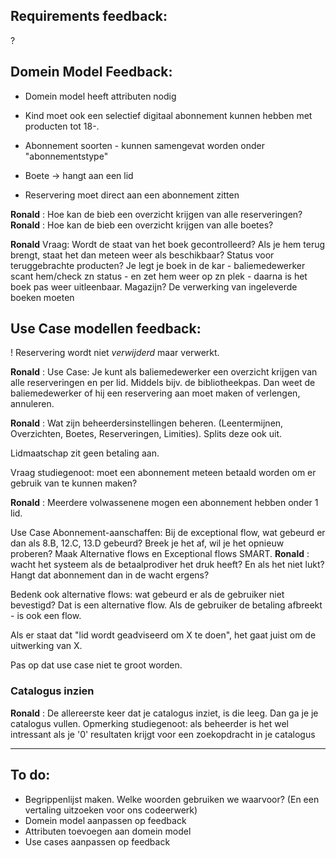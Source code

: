 ## Requirements feedback: ##
?

## Domein Model Feedback: ##

- Domein model heeft attributen nodig

- Kind moet ook een selectief digitaal abonnement kunnen hebben met producten tot 18-.

- Abonnement soorten - kunnen samengevat worden onder "abonnementstype"

- Boete -> hangt aan een lid

- Reservering moet direct aan een abonnement zitten

**Ronald** : Hoe kan de bieb een overzicht krijgen van alle reserveringen?
**Ronald** : Hoe kan de bieb een overzicht krijgen van alle boetes?


**Ronald** Vraag: Wordt de staat van het boek gecontrolleerd? Als je hem terug brengt, staat het dan meteen weer als beschikbaar? Status voor teruggebrachte producten?
Je legt je boek in de kar - baliemedewerker scant hem/check zn status - en zet hem weer op zn plek - daarna is het boek pas weer uitleenbaar. Magazijn? De verwerking van ingeleverde boeken moeten

## Use Case modellen feedback: ##

! Reservering wordt niet _verwijderd_ maar verwerkt.

**Ronald** : Use Case: Je kunt als baliemedewerker een overzicht krijgen van alle reserveringen en per lid. Middels bijv. de bibliotheekpas.  Dan weet de baliemedewerker of hij een reservering aan moet maken of verlengen, annuleren.

**Ronald** : Wat zijn beheerdersinstellingen beheren. (Leentermijnen, Overzichten, Boetes, Reserveringen, Limities). Splits deze ook uit.

Lidmaatschap zit geen betaling aan.

Vraag studiegenoot: moet een abonnement meteen betaald worden om er gebruik van te kunnen maken?

**Ronald** : Meerdere volwassenene mogen een abonnement hebben onder 1 lid.

Use Case Abonnement-aanschaffen: Bij de exceptional flow, wat gebeurd er dan als 8.B, 12.C, 13.D gebeurd? Breek je het af, wil je het opnieuw proberen? Maak Alternative flows en Exceptional flows SMART.
**Ronald** : wacht het systeem als de betaalprodiver het druk heeft? En als het niet lukt? Hangt dat abonnement dan in de wacht ergens?

Bedenk ook alternative flows: wat gebeurd er als de gebruiker niet bevestigd? Dat is een alternative flow.
Als de gebruiker de betaling afbreekt - is ook een flow.

Als er staat dat "lid wordt geadviseerd om X te doen", het gaat juist om de uitwerking van X.

Pas op dat use case niet te groot worden.

### Catalogus inzien ###
**Ronald** : De allereerste keer dat je catalogus inziet, is die leeg. Dan ga je je catalogus vullen.
Opmerking studiegenoot: als beheerder is het wel intressant als je '0' resultaten krijgt voor een zoekopdracht in je catalogus


______
## To do: ##
- Begrippenlijst maken. Welke woorden gebruiken we waarvoor? (En een vertaling uitzoeken voor ons codeerwerk)
- Domein model aanpassen op feedback
- Attributen toevoegen aan domein model
- Use cases aanpassen op feedback
